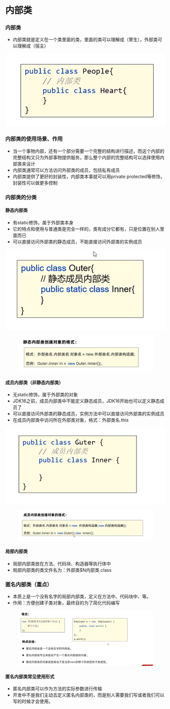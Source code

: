 # 内部类

### 内部类

* 内部类就是定义在一个类里面的类，里面的类可以理解成（寄生），外部类可以理解成（宿主）

![](<../.gitbook/assets/image (3) (3).png>)

### 内部类的使用场景、作用

* 当一个事物内部，还有一个部分需要一个完整的结构进行描述，而这个内部的完整结构又只为外部事物提供服务，那么整个内部的完整结构可以选择使用内部类来设计
* 内部类通常可以方法访问外部类的成员，包括私有成员
* 内部类提供了更好的封装性，内部类本事就可以用private protected等修饰，封装性可以做更多控制

### 内部类的分类

#### 静态内部类

* 有static修饰，属于外部类本身
* 它的特点和使用与普通类是完全一样的，类有成分它都有，只是位置在别人里面而已
* 可以直接访问外部类的静态成员，不能直接访问外部类的实例成员

![](<../.gitbook/assets/image (5).png>)

<figure><img src="../.gitbook/assets/image (13).png" alt=""><figcaption></figcaption></figure>

#### 成员内部类（非静态内部类）

* 无static修饰，属于外部类的对象
* JDK16之前，成员内部类中不能定义静态成员，JDK16开始也可以定义静态成员了
* 可以直接访问外部类的静态成员，实例方法中可以直接访问外部类的实例成员&#x20;
* 在成员内部类中访问所在外部类对象，格式：外部类名.this

![](<../.gitbook/assets/image (10).png>)

<figure><img src="../.gitbook/assets/image (1).png" alt=""><figcaption></figcaption></figure>

#### 局部内部类

* 局部内部类放在方法、代码块、构造器等执行体中
* 局部内部类的类文件名为：外部类$N内部类.class

### 匿名内部类（重点）

* 本质上是一个没有名字的局部内部类，定义在方法中、代码块中、等。
* 作用：方便创建子类对象，最终目的为了简化代码编写

<figure><img src="../.gitbook/assets/image (21).png" alt=""><figcaption></figcaption></figure>

#### 匿名内部类常见使用形式

* 匿名内部类可以作为方法的实际参数进行传输
* 开发中不是我们主动去定义匿名内部类的，而是别人需要我们写或者我们可以写的时候才会使用。

####

